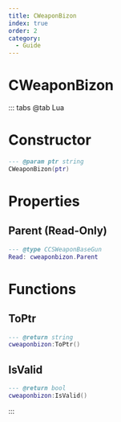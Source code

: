 ```yaml
---
title: CWeaponBizon
index: true
order: 2
category:
  - Guide
---
```


# CWeaponBizon

::: tabs
@tab Lua
# Constructor
```lua
--- @param ptr string
CWeaponBizon(ptr)
```
# Properties
## Parent (Read-Only)
```lua
--- @type CCSWeaponBaseGun
Read: cweaponbizon.Parent
```
# Functions
## ToPtr
```lua
--- @return string
cweaponbizon:ToPtr()
```
## IsValid
```lua
--- @return bool
cweaponbizon:IsValid()
```

:::
